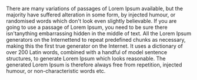 There are many variations of passages of Lorem Ipsum available, but the majority have suffered
alteration in some form, by injected humour, or randomised words which don't look even slightly believable.
If you are going to use a passage of Lorem Ipsum, you need to be sure there isn'tanything embarrassing
hidden in the middle of text. All the Lorem Ipsum generators on the Internettend to repeat predefined
chunks as necessary, making this the first true generator on the Internet. It uses a dictionary of over 
200 Latin words, combined with a handful of model sentence structures, to generate Lorem Ipsum which
looks reasonable. The generated Lorem Ipsum is therefore always free from repetition, injected humour, or non-characteristic words etc.